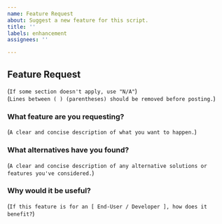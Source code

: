```yaml
---
name: Feature Request
about: Suggest a new feature for this script.
title: ''
labels: enhancement
assignees: ''

---
```


## Feature Request

(`If some section doesn't apply, use "N/A"`)<br>
(`Lines between ( ) (parentheses) should be removed before posting.`)

### What feature are you requesting?

(`A clear and concise description of what you want to happen.`)

### What alternatives have you found?

(`A clear and concise description of any alternative solutions or features you've considered.`)

### Why would it be useful?

(`If this feature is for an [ End-User / Developer ], how does it benefit?`)
